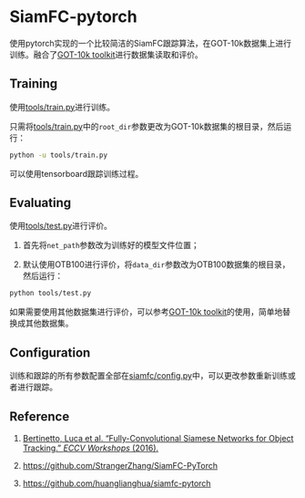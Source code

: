 # SiamFC-pytorch

使用pytorch实现的一个比较简洁的SiamFC跟踪算法，在GOT-10k数据集上进行训练。融合了[GOT-10k toolkit](https://github.com/got-10k/toolkit)进行数据集读取和评价。

## Training

使用[tools/train.py](https://github.com/Stillwtm/SiamFC-pytorch/blob/main/tools/train.py)进行训练。

只需将[tools/train.py](https://github.com/Stillwtm/SiamFC-pytorch/blob/main/tools/train.py)中的`root_dir`参数更改为GOT-10k数据集的根目录，然后运行：

```bash
python -u tools/train.py
```

可以使用tensorboard跟踪训练过程。

## Evaluating

使用[tools/test.py](https://github.com/Stillwtm/SiamFC-pytorch/blob/main/tools/test.py)进行评价。

1. 首先将`net_path`参数改为训练好的模型文件位置；

2. 默认使用OTB100进行评价，将`data_dir`参数改为OTB100数据集的根目录，然后运行：

```bash
python tools/test.py
```

如果需要使用其他数据集进行评价，可以参考[GOT-10k toolkit](https://github.com/got-10k/toolkit)的使用，简单地替换成其他数据集。

## Configuration

训练和跟踪的所有参数配置全部在[siamfc/config.py](https://github.com/Stillwtm/SiamFC-pytorch/blob/main/siamfc/config.py)中，可以更改参数重新训练或者进行跟踪。

## Reference

1. [Bertinetto, Luca et al. “Fully-Convolutional Siamese Networks for Object Tracking.” *ECCV Workshops* (2016).](https://arxiv.org/pdf/1606.09549v3.pdf)

2. https://github.com/StrangerZhang/SiamFC-PyTorch

3. https://github.com/huanglianghua/siamfc-pytorch